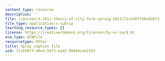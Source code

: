 ```yaml
---
content_type: resource
description: ''
file: /courses/4-241j-theory-of-city-form-spring-2013/71cb58ffd0e45bf3aa4599944cae2153_Lac4liQeHEQ.vtt
file_type: application/x-subrip
learning_resource_types: []
license: https://creativecommons.org/licenses/by-nc-sa/4.0/
ocw_type: OCWFile
resourcetype: Other
title: 3play caption file
uid: 71cb58ff-d0e4-5bf3-aa45-99944cae2153
---
```

